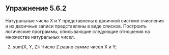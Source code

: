 ## Упражнение 5.6.2

Натуральные числа X и Y представлены в двоичной системе счисления и их двоичные записи представлены в виде списков. Построить логические программы,
описывающие следующие отношения на множестве натуральных чисел.

2. sum(X, Y, Z): Число Z равно сумме чисел X и Y;